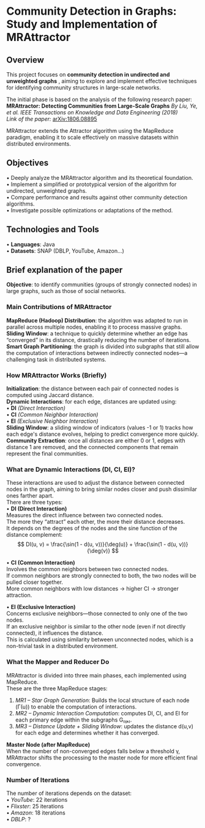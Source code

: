 # Community Detection in Graphs: Study and Implementation of MRAttractor

## Overview

This project focuses on **community detection in undirected and unweighted graphs** , aiming to explore and implement effective techniques for identifying community structures in large-scale networks.

The initial phase is based on the analysis of the following research paper:  
**MRAttractor: Detecting Communities from Large-Scale Graphs**
*By Liu, Ye, et al.*
*IEEE Transactions on Knowledge and Data Engineering (2018)*  
*Link of the paper:* [arXiv:1806.08895](https://arxiv.org/abs/1806.08895)

MRAttractor extends the Attractor algorithm using the MapReduce paradigm, enabling it to scale effectively on massive datasets within distributed environments.

## Objectives

• Deeply analyze the MRAttractor algorithm and its theoretical foundation.  
• Implement a simplified or prototypical version of the algorithm for undirected, unweighted graphs.  
• Compare performance and results against other community detection algorithms.  
• Investigate possible optimizations or adaptations of the method.  

## Technologies and Tools

• **Languages**: Java  
• **Datasets**: SNAP (DBLP, YouTube, Amazon...)

## Brief explanation of the paper
**Objective**: to identify communities (groups of strongly connected nodes) in large graphs, such as those of social networks.

### Main Contributions of MRAttractor

**MapReduce (Hadoop) Distribution**: the algorithm was adapted to run in parallel across multiple nodes, enabling it to process massive graphs.  
**Sliding Window**: a technique to quickly determine whether an edge has “converged” in its distance, drastically reducing the number of iterations.  
**Smart Graph Partitioning**: the graph is divided into subgraphs that still allow the computation of interactions between indirectly connected nodes—a challenging task in distributed systems.  

### How MRAttractor Works (Briefly)

**Initialization**: the distance between each pair of connected nodes is computed using Jaccard distance.  
**Dynamic Interactions**: for each edge, distances are updated using:  
• **DI** *(Direct Interaction)*  
• **CI** *(Common Neighbor Interaction)*  
• **EI** *(Exclusive Neighbor Interaction)*  
**Sliding Window**: a sliding window of indicators (values -1 or 1) tracks how each edge's distance evolves, helping to predict convergence more quickly.  
**Community Extraction**: once all distances are either 0 or 1, edges with distance 1 are removed, and the connected components that remain represent the final communities.  

### What are Dynamic Interactions (DI, CI, EI)?

These interactions are used to adjust the distance between connected nodes in the graph, aiming to bring similar nodes closer and push dissimilar ones farther apart.  
There are three types:  
• **DI (Direct Interaction)**  
Measures the direct influence between two connected nodes.  
The more they “attract” each other, the more their distance decreases.  
It depends on the degrees of the nodes and the sine function of the distance complement:  
$$
DI(u, v) = \frac{\sin(1 - d(u, v))}{\deg(u)} + \frac{\sin(1 - d(u, v))}{\deg(v)}
$$

• **CI (Common Interaction)**  
Involves the common neighbors between two connected nodes.  
If common neighbors are strongly connected to both, the two nodes will be pulled closer together.  
More common neighbors with low distances → higher CI → stronger attraction.  

• **EI (Exclusive Interaction)**  
Concerns exclusive neighbors—those connected to only one of the two nodes.  
If an exclusive neighbor is similar to the other node (even if not directly connected), it influences the distance.  
This is calculated using similarity between unconnected nodes, which is a non-trivial task in a distributed environment.  

### What the Mapper and Reducer Do
MRAttractor is divided into three main phases, each implemented using MapReduce.   
These are the three MapReduce stages:  
1. *MR1 – Star Graph Generation*: Builds the local structure of each node (Γ(u)) to enable the computation of interactions.  
2. *MR2 – Dynamic Interaction Computation*: computes DI, CI, and EI for each primary edge within the subgraphs G₍ᵢⱼₖ₎.  
3. *MR3 – Distance Update + Sliding Window*: updates the distance d(u,v) for each edge and determines whether it has converged.  

**Master Node (after MapReduce)**  
When the number of non-converged edges falls below a threshold γ, MRAttractor shifts the processing to the master node for more efficient final convergence.

### Number of Iterations  
The number of iterations depends on the dataset:  
• *YouTube*: 22 iterations  
• *Flixster*: 25 iterations  
• *Amazon*: 18 iterations  
• *DBLP*: ?  
